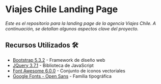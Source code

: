 # Viajes Chile Landing Page

_Este es el repositorio para la landing page de la agencia Viajes Chile. A continuación, se detallan algunos aspectos clave del proyecto._

## Recursos Utilizados 🛠️

* [Bootstrap 5.3.2](https://getbootstrap.com/docs/5.3/getting-started/introduction/) - Framework de diseño web 
* [JQuery 3.7.1](https://releases.jquery.com/) - Biblioteca de JavaScript
* [Font Awesome 6.0.0](https://fontawesome.com/docs) - Conjunto de iconos vectoriales
* [Google Fonts - Open Sans](https://fonts.google.com/specimen/Open+Sans?query=open+sans) - Familia tipográfica




